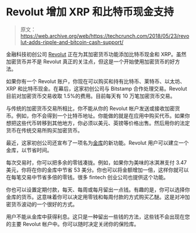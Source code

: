 # Revolut 增加 XRP 和比特币现金支持

> 原文：<https://web.archive.org/web/https://techcrunch.com/2018/05/23/revolut-adds-ripple-and-bitcoin-cash-support/>

金融科技初创公司 [Revolut](https://web.archive.org/web/20230321185644/https://www.revolut.com/) 正在为其加密货币功能添加比特币现金和 XRP。虽然加密货币并不是 Revolut 真正的关注点，但这是一个开始使用加密货币的好方法。

如果你有一个 Revolut 账户，你现在可以购买和持有比特币、莱特币、以太坊、XRP 和比特币现金。在幕后，这家初创公司与 Bitstamp 合作处理交易。Revolut 目前对加密货币交易收取 1.5%的费用。目前每天有 10 万笔加密货币交易。

与传统的加密货币交易所相比，你不能从你的 Revolut 帐户发送或接收加密货币。例如，你不会得到一个比特币地址。你能做的就是在应用中购买代币。如果你想把这些代币转移到其他地方，你必须以美元、英镑等价格出售。然后用你的法定货币在传统交易所购买加密货币。

最近，这家初创公司还宣布了一项名为[金库](https://web.archive.org/web/20230321185644/https://www.revolut.com/fr/vaults?lang=en)的新功能。Revolut 用户可以建立一个金库，以节省时间。

每次交易时，你可以把多余的零钱凑拢。例如，如果你为美味的冰淇淋支付 3.47 美元，你将在你的金库中节省 53 美分。你也可以将金额增加一倍，这样你就可以在每笔交易中节省多倍的零钱。很多 fintech 创业公司也提供这个功能。

你也可以设置定期付款，每天、每周或每月留出一点钱。有趣的是，你可以选择你金库的货币。这意味着你可以决定用零钱和每周付款的方式购买乙醚。这是对冲加密货币波动的一个很好的方式。

用户不能从金库中获得利息。这只是一种留出一些钱的方法，这些钱不会出现在您的主要 Revolut 帐户中。你可以随时决定关闭你的保险库。
